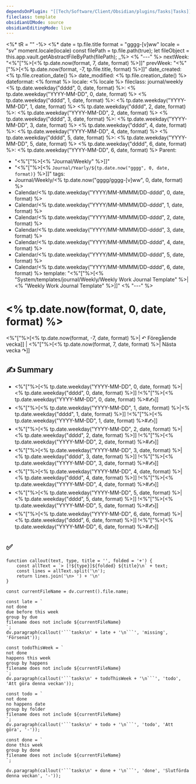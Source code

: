 ```yaml
---
dependsOnPlugin: "[[Tech/Software/Client/Obsidian/plugins/Tasks|Tasks]]"
fileclass: template
obsidianUIMode: source
obsidianEditingMode: live
---
```

<%* tR = "" -%>
<%*
	date = tp.file.title
	format = "gggg-[v]ww"
	locale = "sv"
	moment.locale(locale)
	const filePath = tp.file.path(true);
	let fileObject = this.app.vault.getAbstractFileByPath(filePath);
_%>
<% "---" %>
nextWeek: "<%"["%>[<% tp.date.now(format, 7, date, format) %>]]"
prevWeek: "<%"["%>[<% tp.date.now(format, -7, tp.file.title, format) %>]]"
date_created: <% tp.file.creation_date() %>
date_modified: <% tp.file.creation_date() %>
dateformat: <% format %>
locale: <% locale %>
fileclass: journal/weekly
<% tp.date.weekday("dddd", 0, date, format) %>: <% tp.date.weekday("YYYY-MM-DD", 0, date, format) %>
<% tp.date.weekday("dddd", 1, date, format) %>: <% tp.date.weekday("YYYY-MM-DD", 1, date, format) %>
<% tp.date.weekday("dddd", 2, date, format) %>: <% tp.date.weekday("YYYY-MM-DD", 2, date, format) %>
<% tp.date.weekday("dddd", 3, date, format) %>: <% tp.date.weekday("YYYY-MM-DD", 3, date, format) %>
<% tp.date.weekday("dddd", 4, date, format) %>: <% tp.date.weekday("YYYY-MM-DD", 4, date, format) %>
<% tp.date.weekday("dddd", 5, date, format) %>: <% tp.date.weekday("YYYY-MM-DD", 5, date, format) %>
<% tp.date.weekday("dddd", 6, date, format) %>: <% tp.date.weekday("YYYY-MM-DD", 6, date, format) %>
Parent:
- "<%"["%>[<% "Journal/Weekly" %>]]"
- "<%"["%>[<% `Journal/Yearly/${tp.date.now("gggg", 0, date, format)}` %>]]"
tags:
- Journal/Weekly/<% tp.date.now("gggg/gggg-[v]ww", 0, date, format) %>
- Calendar/<% tp.date.weekday("YYYY/MM-MMMM/DD-dddd", 0, date, format) %>
- Calendar/<% tp.date.weekday("YYYY/MM-MMMM/DD-dddd", 1, date, format) %>
- Calendar/<% tp.date.weekday("YYYY/MM-MMMM/DD-dddd", 2, date, format) %>
- Calendar/<% tp.date.weekday("YYYY/MM-MMMM/DD-dddd", 3, date, format) %>
- Calendar/<% tp.date.weekday("YYYY/MM-MMMM/DD-dddd", 4, date, format) %>
- Calendar/<% tp.date.weekday("YYYY/MM-MMMM/DD-dddd", 5, date, format) %>
- Calendar/<% tp.date.weekday("YYYY/MM-MMMM/DD-dddd", 6, date, format) %>
template: "<%"["%>[<% "System/templates/journal/Weekly/Weekly Work Journal Template" %>|<% "Weekly Work Journal Template" %>]]"
<% "---" %>
# <% tp.date.now(format, 0, date, format) %>

<%"["%>[<% tp.date.now(format, -7, date, format) %>| ↶ Föregående vecka]] | <%"["%>[<% tp.date.now(format, 7, date, format) %>| Nästa vecka ↷]]

## ✍️ Summary

- <%"["%>[<% tp.date.weekday("YYYY-MM-DD", 0, date, format) %>|<% tp.date.weekday("dddd", 0, date, format) %>]]
  !<%"["%>[<% tp.date.weekday("YYYY-MM-DD", 0, date, format) %>#✍️]]
- <%"["%>[<% tp.date.weekday("YYYY-MM-DD", 1, date, format) %>|<% tp.date.weekday("dddd", 1, date, format) %>]]
  !<%"["%>[<% tp.date.weekday("YYYY-MM-DD", 1, date, format) %>#✍️]]
- <%"["%>[<% tp.date.weekday("YYYY-MM-DD", 2, date, format) %>|<% tp.date.weekday("dddd", 2, date, format) %>]]
  !<%"["%>[<% tp.date.weekday("YYYY-MM-DD", 2, date, format) %>#✍️]]
- <%"["%>[<% tp.date.weekday("YYYY-MM-DD", 3, date, format) %>|<% tp.date.weekday("dddd", 3, date, format) %>]]
  !<%"["%>[<% tp.date.weekday("YYYY-MM-DD", 3, date, format) %>#✍️]]
- <%"["%>[<% tp.date.weekday("YYYY-MM-DD", 4, date, format) %>|<% tp.date.weekday("dddd", 4, date, format) %>]]
  !<%"["%>[<% tp.date.weekday("YYYY-MM-DD", 4, date, format) %>#✍️]]
- <%"["%>[<% tp.date.weekday("YYYY-MM-DD", 5, date, format) %>|<% tp.date.weekday("dddd", 5, date, format) %>]]
  !<%"["%>[<% tp.date.weekday("YYYY-MM-DD", 5, date, format) %>#✍️]]
- <%"["%>[<% tp.date.weekday("YYYY-MM-DD", 6, date, format) %>|<% tp.date.weekday("dddd", 6, date, format) %>]]
  !<%"["%>[<% tp.date.weekday("YYYY-MM-DD", 6, date, format) %>#✍️]]

## ✅

````dataviewjs
function callout(text, type, title = '', folded = '+') {
    const allText = `> [!${type}]${folded} ${title}\n` + text;
    const lines = allText.split('\n');
    return lines.join('\n> ') + '\n'
}

const currentFileName = dv.current().file.name;

const late = `
not done
due before this week
group by due
filename does not include ${currentFileName}
`;
dv.paragraph(callout('```tasks\n' + late + '\n```', 'missing', 'Försenat'));

const todoThisWeek = `
not done
happens this week
group by happens
filename does not include ${currentFileName}
`;
dv.paragraph(callout('```tasks\n' + todoThisWeek + '\n```', 'todo', 'Att göra denna veckan'));

const todo = `
not done
no happens date
group by folder
filename does not include ${currentFileName}
`;
dv.paragraph(callout('```tasks\n' + todo + '\n```', 'todo', 'Att göra', '-'));

const done = `
done this week
group by done
filename does not include ${currentFileName}
`;

dv.paragraph(callout('```tasks\n' + done + '\n```', 'done', 'Slutförda denna veckan', '-'));
````